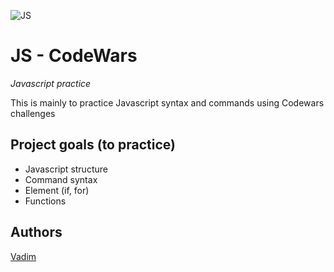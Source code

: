 ![JS](https://img.shields.io/badge/code-JS-orange)


# JS - CodeWars
_Javascript practice_

This is mainly to practice Javascript syntax and commands using Codewars challenges



## Project goals (to practice)

-   Javascript structure
-   Command syntax
-   Element (if, for)
-   Functions


## Authors

[Vadim](https://github.com/vadimmozeiko)